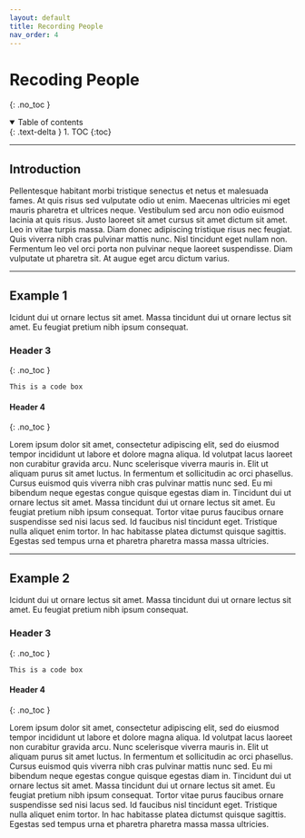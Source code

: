 ```yaml
---
layout: default
title: Recording People
nav_order: 4
---
```


# Recoding People
{: .no_toc }

<details open markdown="block">
  <summary>
    Table of contents
  </summary>
  {: .text-delta }
1. TOC
{:toc}
</details>

---

## Introduction

Pellentesque habitant morbi tristique senectus et netus et malesuada fames. At quis risus sed vulputate odio ut enim. Maecenas ultricies mi eget mauris pharetra et ultrices neque. Vestibulum sed arcu non odio euismod lacinia at quis risus. Justo laoreet sit amet cursus sit amet dictum sit amet. Leo in vitae turpis massa. Diam donec adipiscing tristique risus nec feugiat. Quis viverra nibh cras pulvinar mattis nunc. Nisl tincidunt eget nullam non. Fermentum leo vel orci porta non pulvinar neque laoreet suspendisse. Diam vulputate ut pharetra sit. At augue eget arcu dictum varius.

---

## Example 1
Icidunt dui ut ornare lectus sit amet. Massa tincidunt dui ut ornare lectus sit amet. Eu feugiat pretium nibh ipsum consequat.

### Header 3
{: .no_toc }

```
This is a code box
```
#### Header 4
{: .no_toc }

Lorem ipsum dolor sit amet, consectetur adipiscing elit, sed do eiusmod tempor incididunt ut labore et dolore magna aliqua. Id volutpat lacus laoreet non curabitur gravida arcu. Nunc scelerisque viverra mauris in. Elit ut aliquam purus sit amet luctus. In fermentum et sollicitudin ac orci phasellus. Cursus euismod quis viverra nibh cras pulvinar mattis nunc sed. Eu mi bibendum neque egestas congue quisque egestas diam in. Tincidunt dui ut ornare lectus sit amet. Massa tincidunt dui ut ornare lectus sit amet. Eu feugiat pretium nibh ipsum consequat. Tortor vitae purus faucibus ornare suspendisse sed nisi lacus sed. Id faucibus nisl tincidunt eget. Tristique nulla aliquet enim tortor. In hac habitasse platea dictumst quisque sagittis. Egestas sed tempus urna et pharetra pharetra massa massa ultricies.

---

## Example 2
Icidunt dui ut ornare lectus sit amet. Massa tincidunt dui ut ornare lectus sit amet. Eu feugiat pretium nibh ipsum consequat.

### Header 3
{: .no_toc }

```
This is a code box
```
#### Header 4
{: .no_toc }

Lorem ipsum dolor sit amet, consectetur adipiscing elit, sed do eiusmod tempor incididunt ut labore et dolore magna aliqua. Id volutpat lacus laoreet non curabitur gravida arcu. Nunc scelerisque viverra mauris in. Elit ut aliquam purus sit amet luctus. In fermentum et sollicitudin ac orci phasellus. Cursus euismod quis viverra nibh cras pulvinar mattis nunc sed. Eu mi bibendum neque egestas congue quisque egestas diam in. Tincidunt dui ut ornare lectus sit amet. Massa tincidunt dui ut ornare lectus sit amet. Eu feugiat pretium nibh ipsum consequat. Tortor vitae purus faucibus ornare suspendisse sed nisi lacus sed. Id faucibus nisl tincidunt eget. Tristique nulla aliquet enim tortor. In hac habitasse platea dictumst quisque sagittis. Egestas sed tempus urna et pharetra pharetra massa massa ultricies.

